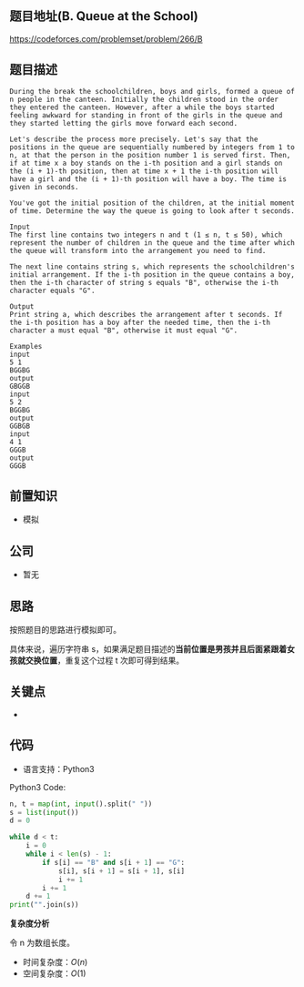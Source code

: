 ## 题目地址(B. Queue at the School)

https://codeforces.com/problemset/problem/266/B

## 题目描述

```
During the break the schoolchildren, boys and girls, formed a queue of n people in the canteen. Initially the children stood in the order they entered the canteen. However, after a while the boys started feeling awkward for standing in front of the girls in the queue and they started letting the girls move forward each second.

Let's describe the process more precisely. Let's say that the positions in the queue are sequentially numbered by integers from 1 to n, at that the person in the position number 1 is served first. Then, if at time x a boy stands on the i-th position and a girl stands on the (i + 1)-th position, then at time x + 1 the i-th position will have a girl and the (i + 1)-th position will have a boy. The time is given in seconds.

You've got the initial position of the children, at the initial moment of time. Determine the way the queue is going to look after t seconds.

Input
The first line contains two integers n and t (1 ≤ n, t ≤ 50), which represent the number of children in the queue and the time after which the queue will transform into the arrangement you need to find.

The next line contains string s, which represents the schoolchildren's initial arrangement. If the i-th position in the queue contains a boy, then the i-th character of string s equals "B", otherwise the i-th character equals "G".

Output
Print string a, which describes the arrangement after t seconds. If the i-th position has a boy after the needed time, then the i-th character a must equal "B", otherwise it must equal "G".

Examples
input
5 1
BGGBG
output
GBGGB
input
5 2
BGGBG
output
GGBGB
input
4 1
GGGB
output
GGGB

```

## 前置知识

- 模拟

## 公司

- 暂无

## 思路

按照题目的思路进行模拟即可。

具体来说，遍历字符串 s，如果满足题目描述的**当前位置是男孩并且后面紧跟着女孩就交换位置**，重复这个过程 t 次即可得到结果。

## 关键点

-

## 代码

- 语言支持：Python3

Python3 Code:

```python
n, t = map(int, input().split(" "))
s = list(input())
d = 0

while d < t:
    i = 0
    while i < len(s) - 1:
        if s[i] == "B" and s[i + 1] == "G":
            s[i], s[i + 1] = s[i + 1], s[i]
            i += 1
        i += 1
    d += 1
print("".join(s))
```

**复杂度分析**

令 n 为数组长度。

- 时间复杂度：$O(n)$
- 空间复杂度：$O(1)$
